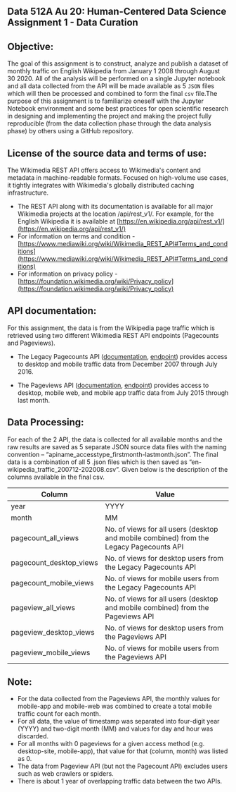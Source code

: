 ## Data 512A Au 20: Human-Centered Data Science Assignment 1 - Data Curation

## Objective:

The goal of this assignment is to construct, analyze and publish a dataset of monthly traffic on English Wikipedia from January 1 2008 through August 30 2020. All of the analysis will be performed on a single Jupyter notebook and all data collected from the API will be made available as 5 `JSON` files which will then be processed and combined to form the final `csv` file.The purpose of this assignment is to familiarize oneself with the Jupyter Notebook environment and some best practices for open scientific research in designing and implementing the project and making the project fully reproducible (from the data collection phase through the data analysis phase) by others using a GitHub repository.

## License of the source data and terms of use:

The Wikimedia REST API offers access to Wikimedia's content and metadata in machine-readable formats. Focused on high-volume use cases, it tightly integrates with Wikimedia's globally distributed caching infrastructure.

- The REST API along with its documentation is available for all major Wikimedia projects at the location /api/rest_v1/. For example, for the English Wikipedia it is available at [https://en.wikipedia.org/api/rest_v1/](https://en.wikipedia.org/api/rest_v1/)
- For information on terms and condition - [https://www.mediawiki.org/wiki/Wikimedia_REST_API#Terms_and_conditions](https://www.mediawiki.org/wiki/Wikimedia_REST_API#Terms_and_conditions)
- For information on privacy policy - [https://foundation.wikimedia.org/wiki/Privacy_policy](https://foundation.wikimedia.org/wiki/Privacy_policy)

## API documentation:

For this assignment, the data is from the Wikipedia page traffic which is retrieved using two different Wikimedia REST API endpoints (Pagecounts and Pageviews).

- The Legacy Pagecounts API ([documentation](https://wikitech.wikimedia.org/wiki/Analytics/AQS/Legacy_Pagecounts), [endpoint](https://wikimedia.org/api/rest_v1/#/Pagecounts_data_(legacy)/get_metrics_legacy_pagecounts_aggregate_project_access_site_granularity_start_end)) provides access to desktop and mobile traffic data from December 2007 through July 2016.

- The Pageviews API ([documentation](https://wikitech.wikimedia.org/wiki/Analytics/AQS/Pageviews), [endpoint](https://wikimedia.org/api/rest_v1/#/Pageviews_data/get_metrics_pageviews_aggregate_project_access_agent_granularity_start_end)) provides access to desktop, mobile web, and mobile app traffic data from July 2015 through last month.

## Data Processing:

For each of the 2 API, the data is collected for all available months and the raw results are saved as 5 separate JSON source data files with the naming convention – “apiname_accesstype_firstmonth-lastmonth.json”. The final data is a combination of all 5 .json files which is then saved as “en-wikipedia_traffic_200712-202008.csv”. Given below is the description of the columns available in the final csv.

| Column | Value |
| ------ | ----- |
| year | YYYY |
| month |	MM |
| pagecount_all_views |	No. of views for all users (desktop and mobile combined) from the Legacy Pagecounts API |
| pagecount_desktop_views | No. of views for desktop users from the Legacy Pagecounts API |	
| pagecount_mobile_views | No. of views for mobile users from the Legacy Pagecounts API |
| pageview_all_views | No. of views for all users (desktop and mobile combined) from the Pageviews API |
| pageview_desktop_views | No. of views for desktop users from the Pageviews API |
| pageview_mobile_views | No. of views for mobile users from the Pageviews API |

## Note:

- For the data collected from the Pageviews API, the monthly values for mobile-app and mobile-web was combined to create a total mobile traffic count for each month.
- For all data, the value of timestamp was separated into four-digit year (YYYY) and two-digit month (MM) and values for day and hour was discarded.
- For all months with 0 pageviews for a given access method (e.g. desktop-site, mobile-app), that value for that (column, month) was listed as 0.
- The data from Pageview API (but not the Pagecount API) excludes users such as web crawlers or spiders.
- There is about 1 year of overlapping traffic data between the two APIs.

